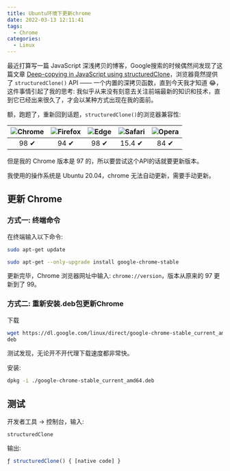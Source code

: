 ```yaml
---
title: Ubuntu环境下更新chrome
date: 2022-03-13 12:11:41
tags:
  - Chrome
categories:
  - Linux
---
```


最近打算写一篇 JavaScript 深浅拷贝的博客，Google搜索的时候偶然间发现了这篇文章 [Deep-copying in JavaScript using structuredClone](https://web.dev/structured-clone/)，浏览器竟然提供了 <code>structuredClone()</code> API —— 一个内置的深拷贝函数，直到今天我才知道 :joy:，这件事情引起了我的思考: 我似乎从来没有刻意去关注前端最新的知识和技术，直到它已经出来很久了，才会以某种方式出现在我的面前。

额，跑题了，重新回到话题，<code>structuredClone()</code>的浏览器兼容性:

![Chrome](https://raw.github.com/alrra/browser-logos/master/src/chrome/chrome_48x48.png) | ![Firefox](https://raw.github.com/alrra/browser-logos/master/src/firefox/firefox_48x48.png) | ![Edge](https://raw.github.com/alrra/browser-logos/master/src/edge/edge_48x48.png) | ![Safari](https://raw.github.com/alrra/browser-logos/master/src/safari/safari_48x48.png) | ![Opera](https://raw.github.com/alrra/browser-logos/master/src/opera/opera_48x48.png)
:---: | :---: | :---: | :---: | :---: | 
 98 ✔ |  94 ✔ |  98 ✔ | 15.4 ✔ | 84 ✔ |

但是我的 Chrome 版本是 97 的，所以要尝试这个API的话就要更新版本。

我使用的操作系统是 Ubuntu 20.04，chrome 无法自动更新，需要手动更新。

## 更新 Chrome

### 方式一: 终端命令
在终端输入以下命令:
```bash
sudo apt-get update

sudo apt-get --only-upgrade install google-chrome-stable
```

更新完毕，Chrome 浏览器网址中输入: <code>chrome://version</code>，版本从原来的 97 更新到了 99。

### 方式二: 重新安装.deb包更新Chrome

下载
```bash
wget https://dl.google.com/linux/direct/google-chrome-stable_current_amd64.
deb
```

测试发现，无论开不开代理下载速度都非常快。

安装:

```bash
dpkg -i ./google-chrome-stable_current_amd64.deb
```

## 测试

开发者工具 -> 控制台，输入:

<code>structuredClone</code>

输出:

```javascript
ƒ structuredClone() { [native code] }
```
